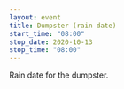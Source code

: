 ```yaml
---
layout: event
title: Dumpster (rain date)
start_time: "08:00"
stop_date: 2020-10-13
stop_time: "08:00"
---
```


Rain date for the dumpster.
